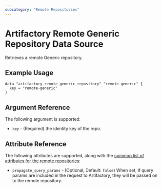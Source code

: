 ```yaml
---
subcategory: "Remote Repositories"
---
```

# Artifactory Remote Generic Repository Data Source

Retrieves a remote Generic repository.

## Example Usage

```hcl
data "artifactory_remote_generic_repository" "remote-generic" {
  key = "remote-generic"
}
```

## Argument Reference

The following argument is supported:

* `key` - (Required) the identity key of the repo.

## Attribute Reference

The following attributes are supported, along with the [common list of attributes for the remote repositories](../resources/remote.md):

* `propagate_query_params` - (Optional, Default: `false`) When set, if query params are included in the request to Artifactory, they will be passed on to the remote repository.
